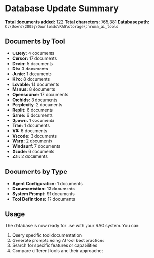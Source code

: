 # Database Update Summary

**Total documents added:** 122
**Total characters:** 765,381
**Database path:** `C:\Users\2005g\Downloads\RAG\storage\chroma_ai_tools`

## Documents by Tool

- **Cluely:** 4 documents
- **Cursor:** 17 documents
- **Devin:** 5 documents
- **Dia:** 3 documents
- **Junie:** 1 documents
- **Kiro:** 8 documents
- **Lovable:** 14 documents
- **Manus:** 8 documents
- **Opensource:** 17 documents
- **Orchids:** 3 documents
- **Perplexity:** 2 documents
- **Replit:** 6 documents
- **Same:** 6 documents
- **Spawn:** 1 documents
- **Trae:** 1 documents
- **V0:** 6 documents
- **Vscode:** 3 documents
- **Warp:** 2 documents
- **Windsurf:** 7 documents
- **Xcode:** 6 documents
- **Zai:** 2 documents

## Documents by Type

- **Agent Configuration:** 1 documents
- **Documentation:** 13 documents
- **System Prompt:** 91 documents
- **Tool Definitions:** 17 documents

## Usage

The database is now ready for use with your RAG system. You can:

1. Query specific tool documentation
2. Generate prompts using AI tool best practices
3. Search for specific features or capabilities
4. Compare different tools and their approaches